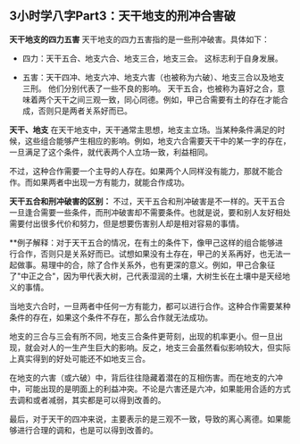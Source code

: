 ## 3小时学八字Part3：天干地支的刑冲合害破

**天干地支的四力五害**
天干地支的四力五害指的是一些刑冲破害。具体如下：

- 四力：天干五合、地支六合、地支三合，地支三会。 这标志利于自身发展。

- 五害：天干四冲、地支六冲、地支六害（也被称为六破）、地支三合以及地支三刑。 
他们分别代表了一些不良的影响。
天干五合，也被称为喜好之合，意味着两个天干之间三观一致，同心同德。例如，甲己合需要有土的存在才能合成，否则只是两者关系好而已。

**天干、地支**
在天干地支中，天干通常主思想，地支主立场。当某种条件满足的时候，这些组合能够产生相应的影响。例如，地支六合需要天干中的某一字的存在，一旦满足了这个条件，就代表两个人立场一致，利益相同。

不过，这种合作需要一个主导的人存在。如果两个人同样没有能力，那就不能合作。而如果两者中出现一方有能力，就能合作成功。

**天干五合和刑冲破害的区别：**
不过，天干五合和刑冲破害是不一样的。天干五合一旦逢合需要一些条件，而刑冲破害却不需要条件。也就是说，要和别人友好相处需要付出很多代价和努力，但是想要伤害别人却是相对容易的事情。

**例子解释：对于天干五合的情况，在有土的条件下，像甲己这样的组合能够进行合作，否则只是关系好而已。试想如果没有土存在，甲己的关系再好，也无法一起做事。易理中的合，除了合作关系外，也有更深的意义。例如，甲己合象征了"中正之合"，因为甲代表大树，己代表湿润的土壤，大树生长在土壤中是天经地义的事情。

当地支六合时，一旦两者中任何一方有能力，都可以进行合作。这种合作需要某种条件的存在，如果这个条件不存在，那么合作就无法成功。

地支的三合与三会有所不同，地支三合条件更苛刻，出现的机率更小。但一旦出现，就会对人的一生产生巨大的影响。反之，地支三会虽然看似影响较大，但实际上真实得到的好处可能还不如地支三合。

在地支的六害（或六破）中，背后往往隐藏着潜在的互相伤害。而在地支的六冲中，可能出现的是明面上的利益冲突。不论是六害还是六冲，如果能用合适的方式去调和或者减弱，其实都是可以得到改善的。

最后，对于天干的四冲来说，主要表示的是三观不一致，导致的离心离德。如果能够进行合理的调和，也是可以得到改善的。